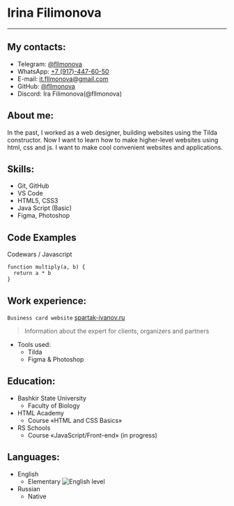 # Irina Filimonova
***
## My contacts:
* Telegram: [@fllmonova](https://t.me/fllmonova)
* WhatsApp: [+7 (917)-447-60-50](https://wa.me/79174476050?text=%D0%9F%D1%80%D0%B8%D0%B2%D0%B5%D1%82!%20%F0%9F%91%8B)
* E-mail: [it.fllmonova@gmail.com](it.fllmonova@gmail.com)
* GitHub: [@fllmonova](https://github.com/fllmonova?tab=repositories)
* Discord: Ira Filimonova(@fllmonova)

## About me:
In the past, I worked as a web designer, building websites using the Tilda constructor. Now I want to learn how to make higher-level websites using html, css and js. I want to make cool convenient websites and applications.

## Skills:
* Git, GitHub
* VS Code
* HTML5, CSS3
* Java Script (Basic)
* Figma, Photoshop

## Code Examples
Codewars / Javascript
```
function multiply(a, b) {
  return a * b
}
```

## Work experience:
`Business card website`
[spartak-ivanov.ru](https://www.spartak-ivanov.ru)
> Information about the expert for clients, organizers and partners
* Tools used:
  + Tilda 
  + Figma & Photoshop

## Education:
* Bashkir State University
  + Faculty of Biology
* HTML Academy 
  + Course «HTML and CSS Basics»
* RS Schools 
  + Course «JavaScript/Front-end» (in progress)

## Languages:
* English 
  + Elementary
![English level](https://user-images.githubusercontent.com/102475441/189168439-ade8fea1-ddd5-4e12-bb2d-3a2ca4f743a8.jpg)
* Russian
  + Native 
